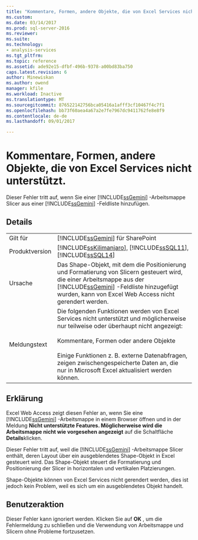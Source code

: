 ```yaml
---
title: "Kommentare, Formen, andere Objekte, die von Excel Services nicht unterstützt | Microsoft Docs"
ms.custom: 
ms.date: 03/14/2017
ms.prod: sql-server-2016
ms.reviewer: 
ms.suite: 
ms.technology:
- analysis-services
ms.tgt_pltfrm: 
ms.topic: reference
ms.assetid: ade92e15-dfbf-496b-9378-a00bd83ba750
caps.latest.revision: 6
author: Minewiskan
ms.author: owend
manager: kfile
ms.workload: Inactive
ms.translationtype: MT
ms.sourcegitcommit: 876522142756bca05416a1afff3cf10467f4c7f1
ms.openlocfilehash: bb73f60aea4a67a2e7fe7967dc9411762fe8e8f9
ms.contentlocale: de-de
ms.lasthandoff: 09/01/2017

---
```

# <a name="comments-shapes-other-objects-not-supported-by-excel-services"></a>Kommentare, Formen, andere Objekte, die von Excel Services nicht unterstützt.
  Dieser Fehler tritt auf, wenn Sie einer [!INCLUDE[ssGemini](../../includes/ssgemini-md.md)] -Arbeitsmappe Slicer aus einer [!INCLUDE[ssGemini](../../includes/ssgemini-md.md)] -Feldliste hinzufügen.  
  
## <a name="details"></a>Details  
  
|||  
|-|-|  
|Gilt für|[!INCLUDE[ssGemini](../../includes/ssgemini-md.md)] für SharePoint|  
|Produktversion|[!INCLUDE[ssKilimanjaro](../../includes/sskilimanjaro-md.md)], [!INCLUDE[ssSQL11](../../includes/sssql11-md.md)], [!INCLUDE[ssSQL14](../../includes/sssql14-md.md)]|  
|Ursache|Das Shape-Objekt, mit dem die Positionierung und Formatierung von Slicern gesteuert wird, die einer Arbeitsmappe aus der [!INCLUDE[ssGemini](../../includes/ssgemini-md.md)] -Feldliste hinzugefügt wurden, kann von Excel Web Access nicht gerendert werden.|  
|Meldungstext|Die folgenden Funktionen werden von Excel Services nicht unterstützt und möglicherweise nur teilweise oder überhaupt nicht angezeigt:<br /><br /> Kommentare, Formen oder andere Objekte<br /><br /> Einige Funktionen z. B. externe Datenabfragen, zeigen zwischengespeicherte Daten an, die nur in Microsoft Excel aktualisiert werden können.|  
  
## <a name="explanation"></a>Erklärung  
 Excel Web Access zeigt diesen Fehler an, wenn Sie eine [!INCLUDE[ssGemini](../../includes/ssgemini-md.md)] -Arbeitsmappe in einem Browser öffnen und in der Meldung **Nicht unterstützte Features. Möglicherweise wird die Arbeitsmappe nicht wie vorgesehen angezeigt** auf die Schaltfläche **Details**klicken.  
  
 Dieser Fehler tritt auf, weil die [!INCLUDE[ssGemini](../../includes/ssgemini-md.md)] -Arbeitsmappe Slicer enthält, deren Layout über ein ausgeblendetes Shape-Objekt in Excel gesteuert wird. Das Shape-Objekt steuert die Formatierung und Positionierung der Slicer in horizontalen und vertikalen Platzierungen.  
  
 Shape-Objekte können von Excel Services nicht gerendert werden, dies ist jedoch kein Problem, weil es sich um ein ausgeblendetes Objekt handelt.  
  
## <a name="user-action"></a>Benutzeraktion  
 Dieser Fehler kann ignoriert werden. Klicken Sie auf **OK** , um die Fehlermeldung zu schließen und die Verwendung von Arbeitsmappe und Slicern ohne Probleme fortzusetzen.  
  
  


